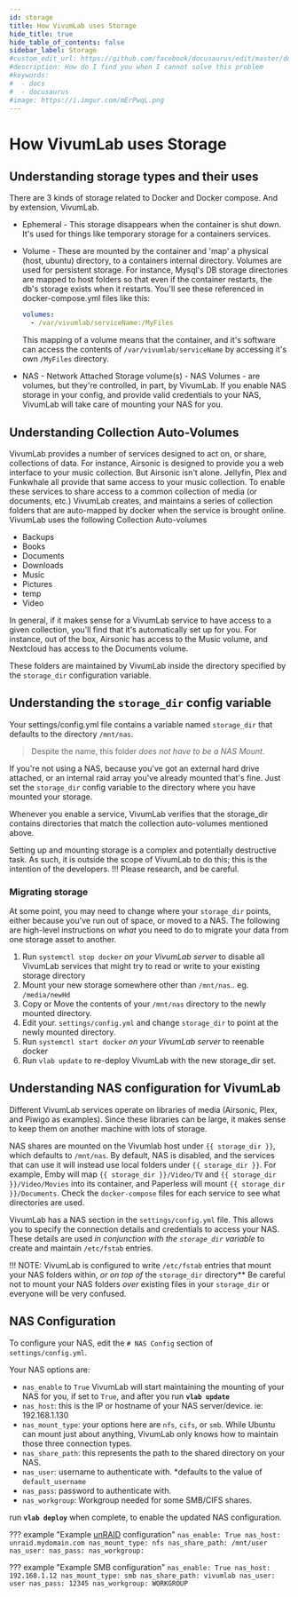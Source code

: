 ```yaml
---
id: storage
title: How VivumLab uses Storage
hide_title: true
hide_table_of_contents: false
sidebar_label: Storage
#custom_edit_url: https://github.com/facebook/docusaurus/edit/master/docs/api-doc-markdown.md
#description: How do I find you when I cannot solve this problem
#keywords:
#  - docs
#  - docusaurus
#image: https://i.imgur.com/mErPwqL.png
---
```


# How VivumLab uses Storage

## Understanding storage types and their uses

There are 3 kinds of storage related to Docker and Docker compose. And by extension, VivumLab.

- Ephemeral - This storage disappears when the container is shut down. It's used for things like temporary storage for a containers services.

- Volume - These are mounted by the container and 'map' a physical (host, ubuntu) directory, to a containers internal directory. Volumes are used for persistent storage. For instance, Mysql's DB storage directories are mapped to host folders so that even if the container restarts, the db's storage exists when it restarts. You'll see these referenced in docker-compose.yml files like this:

  ```yml
  volumes:
    - /var/vivumlab/serviceName:/MyFiles
  ```

  This mapping of a volume means that the container, and it's software can access the contents of `/var/vivumlab/serviceName` by accessing it's own `/MyFiles` directory.

- NAS - Network Attached Storage volume(s) - NAS Volumes - are volumes, but they're controlled, in part, by VivumLab. If you enable NAS storage in your config, and provide valid credentials to your NAS, VivumLab will take care of mounting your NAS for you.

## Understanding Collection Auto-Volumes

VivumLab provides a number of services designed to act on, or share, collections of data. For instance, Airsonic is designed to provide you a web interface to your music collection. But Airsonic isn't alone. Jellyfin, Plex and Funkwhale all provide that same access to your music collection. To enable these services to share access to a common collection of media (or documents, etc.) VivumLab creates, and maintains a series of collection folders that are auto-mapped by docker when the service is brought online. VivumLab uses the following Collection Auto-volumes

- Backups
- Books
- Documents
- Downloads
- Music
- Pictures
- temp
- Video

In general, if it makes sense for a VivumLab service to have access to a given collection, you'll find that it's automatically set up for you. For instance, out of the box, Airsonic has access to the Music volume, and Nextcloud has access to the Documents volume.

These folders are maintained by VivumLab inside the directory specified by the `storage_dir` configuration variable.

## Understanding the `storage_dir` config variable

Your settings/config.yml file contains a variable named `storage_dir` that defaults to the directory `/mnt/nas`.

> Despite the name, this folder _does not have to be a NAS Mount_.

If you're not using a NAS, because you've got an external hard drive attached, or an internal raid array you've already mounted that's fine. Just set the `storage_dir` config variable to the directory where you have mounted your storage.

Whenever you enable a service, VivumLab verifies that the storage_dir contains directories that match the collection auto-volumes mentioned above.

Setting up and mounting storage is a complex and potentially destructive task. As such, it is outside the scope of VivumLab to do this; this is the intention of the developers.
!!! Please research, and be careful.

### Migrating storage

At some point, you may need to change where your `storage_dir` points, either because you've run out of space, or moved to a NAS. The following are high-level instructions on _what_ you need to do to migrate your data from one storage asset to another.

1. Run `systemctl stop docker` _on your VivumLab server_ to disable all VivumLab services that might try to read or write to your existing storage directory
2. Mount your new storage somewhere other than `/mnt/nas`.. eg. `/media/newHd`
3. Copy or Move the contents of your `/mnt/nas` directory to the newly mounted directory.
4. Edit your. `settings/config.yml` and change `storage_dir` to point at the newly mounted directory.
5. Run `systemctl start docker` _on your VivumLab server_ to reenable docker
6. Run `vlab update` to re-deploy VivumLab with the new storage_dir set.

## Understanding NAS configuration for VivumLab

Different VivumLab services operate on libraries of media (Airsonic, Plex, and Piwigo as examples). Since these libraries can be large, it makes sense to keep them on another machine with lots of storage.

NAS shares are mounted on the Vivumlab host under `{{ storage_dir }}`, which defaults to `/mnt/nas`. By default, NAS is disabled, and the services that can use it will instead use local folders under `{{ storage_dir }}`.
For example, Emby will map `{{ storage_dir }}/Video/TV` and `{{ storage_dir }}/Video/Movies` into its container, and Paperless will mount `{{ storage_dir }}/Documents`. Check the `docker-compose` files for each service to see what directories are used.

VivumLab has a NAS section in the `settings/config.yml` file. This allows you to specify the connection details and credentials to access your NAS. These details are used _in conjunction with the `storage_dir` variable_ to create and maintain `/etc/fstab` entries.

!!! NOTE: VivumLab is configured to write `/etc/fstab` entries that mount your NAS folders within, _or on top of_ the `storage_dir` directory** Be careful not to mount your NAS folders _over_ existing files in your `storage_dir` or everyone will be very confused.

## NAS Configuration

To configure your NAS, edit the `# NAS Config` section of `settings/config.yml`.

Your NAS options are:

- `nas_enable` to `True` VivumLab will start maintaining the mounting of your NAS for you, if set to `True`, and after you run **`vlab update`**
- `nas_host`: this is the IP or hostname of your NAS server/device. ie: 192.168.1.130
- `nas_mount_type`: your options here are `nfs`, `cifs`, or `smb`. While Ubuntu can mount just about anything, VivumLab only knows how to maintain those three connection types.
- `nas_share_path`: this represents the path to the shared directory on your NAS.
- `nas_user`: username to authenticate with. \*defaults to the value of `default_username`
- `nas_pass`: password to authenticate with.
- `nas_workgroup`: Workgroup needed for some SMB/CIFS shares.

run **`vlab deploy`** when complete, to enable the updated NAS configuration.

??? example "Example [unRAID](https://unraid.net) configuration"
    ```
    nas_enable: True
    nas_host: unraid.mydomain.com
    nas_mount_type: nfs
    nas_share_path: /mnt/user
    nas_user:
    nas_pass:
    nas_workgroup:
    ```

??? example "Example SMB configuration"
    ```
    nas_enable: True
    nas_host: 192.168.1.12
    nas_mount_type: smb
    nas_share_path: vivumlab
    nas_user: user
    nas_pass: 12345
    nas_workgroup: WORKGROUP
    ```
